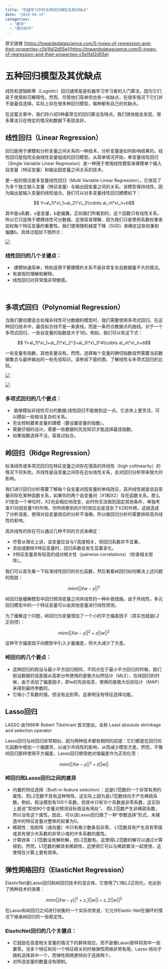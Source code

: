 ```yaml
---
title: "机器学习中的五种回归模型及其优缺点"
date: "2019-04-15"
categories: 
  - "数学"
  - "理论知识"
---
```


原文链接 [https://towardsdatascience.com/5-types-of-regression-and-their-properties-c5e1fa12d55e](https://towardsdatascience.com/5-types-of-regression-and-their-properties-c5e1fa12d55e)

# 五种回归模型及其优缺点

线性和逻辑斯蒂（Logistic）回归通常是是机器学习学习者的入门算法，因为它们易于使用和可解释性。然而，尽管他们简单但也有一些缺点，在很多情况下它们并不是最佳选择。实际上存在很多种回归模型，每种都有自己的优缺点。

在这篇文章中，我们将介绍5种最常见的回归算法及特点。我们很快就会发现，很多算法只在特定的情况和数据下表现良好。

## 线性回归（Linear Regression）

回归是用于建模和分析变量之间关系的一种技术，分析变量是如何影响结果的。线性回归是指完全由线性变量组成的回归模型。从简单情况开始，单变量线性回归（Single Variable Linear Regression）是一种用于使用线性模型来建模单个输入自变量（特征变量）和输出因变量之间关系的技术。

更一般的情况是多变量线性回归（Multi Variable Linear Regression），它体现了为多个独立输入变量（特征变量）与输出因变量之间的关系。该模型保持线性，因为输出是输入变量的线性组合。我们可以对多变量线性回归建模如下：

$$ Y=a\_1\*x\_1+a\_2\*x\_2\\cdots a\_n\*x\_n+b$$

其中是a系数，x是变量，b是偏置。正如我们所看到的，这个函数只有线性关系，所以它只适用于建模线性可分数据。这很容易理解，因为我们只是使用系数权重来加权每个特征变量的重要性。我们使用随机梯度下降（SGD）来确定这些权重和偏置b。具体过程如下图所示：

[![](images/11428-33358-2.gif)](http://127.0.0.1/?attachment_id=2357)

### 线性回归的几个关键点：

-  建模快速简单，特别适用于要建模的关系不是非常复杂且数据量不大的情况。
- 有直观的理解和解释。
- 线性回归对异常值非常敏感。

 

## 多项式回归（Polynomial Regression）

当我们要创建适合处理非线性可分数据的模型时，我们需要使用多项式回归。在这种回归技术中，最佳拟合线不是一条直线，而是一条符合数据点的曲线。对于一个多项式回归，一些自变量的指数是大于1的。例如，我们可以有这下式：

$$ Y=a\_1\*x\_1+a\_2\*x\_2^2+a\_3\*x\_3^4\\cdots a\_n\*x\_n+b$$

一些变量有指数，其他变量没有。然而，选择每个变量的确切指数自然需要当前数据集合与最终输出的一些先验知识。请参阅下面的图，了解线性与多项式回归的比较。

[![](images/11428-33360-4.gif)](http://127.0.0.1/?attachment_id=2358)

[![](images/11428-33361-5.gif)](http://127.0.0.1/?attachment_id=2359)

### 多项式回归的几个要点：

-  能够模拟非线性可分的数据;线性回归不能做到这一点。它总体上更灵活，可以模拟一些相当复杂的关系。
- 完全控制要素变量的建模（要设置变量的指数）。
- 需要仔细的设计。需要一些数据的先验知识才能选择最佳指数。
- 如果指数选择不当，容易过拟合。

## 岭回归（Ridge Regression）

标准线性或多项式回归在特征变量之间存在很高的共线性（high collinearity）的情况下将失败。共线性是自变量之间存在近似线性关系，会对回归分析带来很大的影响。

我们进行回归分析需要了解每个自变量对因变量的单纯效应，高共线性就是说自变量间存在某种函数关系，如果你的两个自变量间（X1和X2）存在函数关系，那么X1改变一个单位时，X2也会相应地改变，此时你无法做到固定其他条件，单独考查X1对因变量Y的作用，你所观察到的X1的效应总是混杂了X2的作用，这就造成了分析误差，使得对自变量效应的分析不准确，所以做回归分析时需要排除高共线性的影响。

高共线性的存在可以通过几种不同的方式来确定：

- 尽管从理论上讲，该变量应该与Y高度相关，但回归系数并不显著。
- 添加或删除X特征变量时，回归系数会发生显着变化。
- X特征变量具有较高的成对相关性（pairwise correlations）（检查相关矩阵）。

我们可以首先看一下标准线性回归的优化函数，然后看看岭回归如何解决上述问题的思路：

$$min n||Xw-y||^2$$

岭回归是缓解模型中回归预测变量之间共线性的一种补救措施。由于共线性，多元回归模型中的一个特征变量可以由其他变量进行线性预测。

为了缓解这个问题，岭回归为变量增加了一个小的平方偏差因子（其实也就是L2正则项）：

$$min n||Xw-y||^2+z||w||^2$$

这种平方偏差因子向模型中引入少量偏差，但大大减少了方差。

### 岭回归的几个要点：

- 这种回归的假设与最小平方回归相同，不同点在于最小平方回归的时候，我们假设数据的误差服从高斯分布使用的是极大似然估计（MLE），在岭回归的时候，由于添加了偏差因子，即w的先验信息，使用的是极大后验估计（MAP）来得到最终参数的。
- 它缩小了系数的值，但没有达到零，这表明没有特征选择功能。

## Lasso回归

LASSO 由1996年 Robert Tibshirani 首次提出，全称 Least absolute shrinkage and selection operator

Lasso回归与岭回归非常相似，因为两种技术都有相同的前提：它们都是在回归优化函数中增加一个偏置项，以减少共线性的影响，从而减少模型方差。然而，不像岭回归那样使用平方偏差，Lasso回归使用绝对值偏差作为正则化项：

$$min n||Xw-y||^2+z||w||$$

### 岭回归和Lasso回归之间的差异

- 内置的特征选择（Built-in feature selection）：这是L1范数的一个非常有用的属性，而L2范数不具有这种特性。这实际上因为是L1范数倾向于产生稀疏系数。例如，假设模型有100个系数，但其中只有10个系数是非零系数，这实际上是说“其他90个变量对预测目标值没有用处”。 而L2范数产生非稀疏系数，所以没有这个属性。因此，可以说Lasso回归做了一种“参数选择”形式，未被选中的特征变量对整体的权重为0。
- 稀疏性：指矩阵（或向量）中只有极少数条目非零。 L1范数具有产生具有零值或具有很少大系数的非常小值的许多系数的属性。
- 计算效率：L1范数没有解析解，但L2范数有。这使得L2范数的解可以通过计算得到。然而，L1范数的解具有稀疏性，这使得它可以与稀疏算法一起使用，这使得在计算上更有效率。

## 弹性网络回归（ElasticNet Regression）

ElasticNet是Lasso回归和岭回归技术的混合体。它使用了L1和L2正则化，也达到了两种技术的效果：

$$min n||Xw-y||^2+z\_1||w||+z\_2||w||^2$$

在Lasso和岭回归之间进行权衡的一个实际优势是，它允许Elastic-Net在循环的情况下继承岭回归的一些稳定性。

### ElasticNet回归的几个关键点：

- 它鼓励在高度相关变量的情况下的群体效应，而不是像Lasso那样将其中一些置零。当多个特征和另一个特征相关的时候弹性网络非常有用。Lasso 倾向于随机选择其中一个，而弹性网络更倾向于选择两个。
- 对所选变量的数量没有限制。
